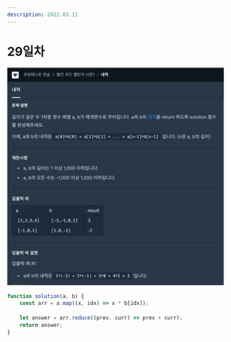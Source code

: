 ```yaml
---
description: 2022.03.11
---
```


# 29일차

![](<../.gitbook/assets/E0262697-49A5-4330-939E-4A083B09D518 (1).png>)



```javascript
function solution(a, b) {
    const arr = a.map((x, idx) => x * b[idx]);
    
    let answer = arr.reduce((prev, curr) => prev + curr);
    return answer;
}
```
